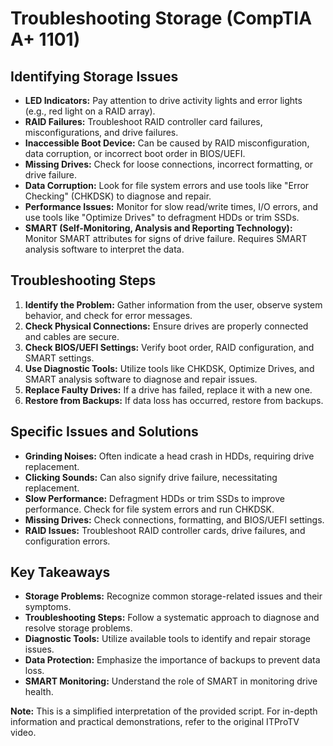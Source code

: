 # Troubleshooting Storage (CompTIA A+ 1101)

## Identifying Storage Issues
* **LED Indicators:** Pay attention to drive activity lights and error lights (e.g., red light on a RAID array).
* **RAID Failures:**  Troubleshoot RAID controller card failures, misconfigurations, and drive failures.
* **Inaccessible Boot Device:**  Can be caused by RAID misconfiguration, data corruption, or incorrect boot order in BIOS/UEFI.
* **Missing Drives:**  Check for loose connections, incorrect formatting, or drive failure.
* **Data Corruption:**  Look for file system errors and use tools like "Error Checking" (CHKDSK) to diagnose and repair.
* **Performance Issues:**  Monitor for slow read/write times, I/O errors, and use tools like "Optimize Drives" to defragment HDDs or trim SSDs.
* **SMART (Self-Monitoring, Analysis and Reporting Technology):**  Monitor SMART attributes for signs of drive failure. Requires SMART analysis software to interpret the data.

## Troubleshooting Steps
1. **Identify the Problem:** Gather information from the user, observe system behavior, and check for error messages.
2. **Check Physical Connections:** Ensure drives are properly connected and cables are secure.
3. **Check BIOS/UEFI Settings:** Verify boot order, RAID configuration, and SMART settings.
4. **Use Diagnostic Tools:** Utilize tools like CHKDSK, Optimize Drives, and SMART analysis software to diagnose and repair issues.
5. **Replace Faulty Drives:** If a drive has failed, replace it with a new one.
6. **Restore from Backups:** If data loss has occurred, restore from backups.

## Specific Issues and Solutions
* **Grinding Noises:** Often indicate a head crash in HDDs, requiring drive replacement.
* **Clicking Sounds:**  Can also signify drive failure, necessitating replacement.
* **Slow Performance:** Defragment HDDs or trim SSDs to improve performance. Check for file system errors and run CHKDSK.
* **Missing Drives:**  Check connections, formatting, and BIOS/UEFI settings.
* **RAID Issues:**  Troubleshoot RAID controller cards, drive failures, and configuration errors.

## Key Takeaways
* **Storage Problems:**  Recognize common storage-related issues and their symptoms.
* **Troubleshooting Steps:**  Follow a systematic approach to diagnose and resolve storage problems.
* **Diagnostic Tools:**  Utilize available tools to identify and repair storage issues.
* **Data Protection:**  Emphasize the importance of backups to prevent data loss.
* **SMART Monitoring:**  Understand the role of SMART in monitoring drive health.

**Note:** This is a simplified interpretation of the provided script. For in-depth information and practical demonstrations, refer to the original ITProTV video.